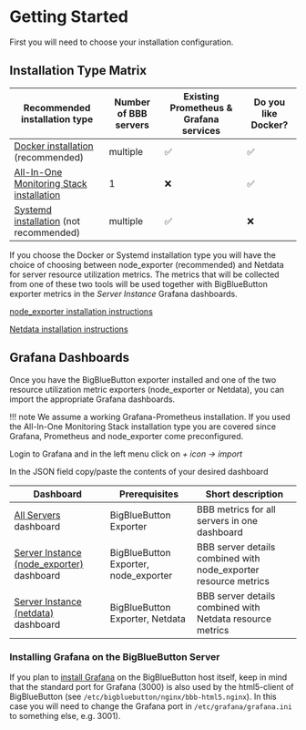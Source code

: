 # Getting Started
First you will need to choose your installation configuration.

## Installation Type Matrix
| Recommended installation type | Number of BBB servers | Existing Prometheus & Grafana services | Do you like Docker? | 
| --- | --- | --- | --- |
| [Docker installation](./installation/bigbluebutton_exporter.md#docker-installation-recommended) (recommended) | multiple | ✅ | ✅ |  
| [All-In-One Monitoring Stack installation](./installation/all_in_one_monitoring_stack.md) | 1 | ❌ | ✅ |
| [Systemd installation](./installation/bigbluebutton_exporter.md#systemd-installation-not-recommended) (not recommended) | multiple | ✅ | ❌ |

If you choose the Docker or Systemd installation type you will have the choice of choosing between node_exporter 
(recommended) and Netdata for server resource utilization metrics.
The metrics that will be collected from one of these two tools will be used together with BigBlueButton exporter metrics
in the _Server Instance_ Grafana dashboards.

[node_exporter installation instructions](./installation/node_exporter.md)

[Netdata installation instructions](./installation/netdata.md)

## Grafana Dashboards
Once you have the BigBlueButton exporter installed and one of the two resource utilization metric exporters (node_exporter
or Netdata), you can import the appropriate Grafana dashboards.

!!! note
    We assume a working Grafana-Prometheus installation.
    If you used the All-In-One Monitoring Stack installation type you are covered since Grafana, Prometheus and node_exporter
    come preconfigured. 

Login to Grafana and in the left menu click on _+ icon -> import_

In the JSON field copy/paste the contents of your desired dashboard

| Dashboard | Prerequisites | Short description |
| --- | --- | --- |
| [All Servers](https://github.com/greenstatic/bigbluebutton-exporter/tree/master/extras/dashboards/all_servers.json) dashboard | BigBlueButton Exporter | BBB metrics for all servers in one dashboard |
| [Server Instance (node_exporter)](https://github.com/greenstatic/bigbluebutton-exporter/tree/master/extras/dashboards/server_instance_node_exporter.json) dashboard | BigBlueButton Exporter, node_exporter | BBB server details combined with node_exporter resource metrics |
| [Server Instance (netdata)](https://github.com/greenstatic/bigbluebutton-exporter/tree/master/extras/dashboards/server_instance_netdata.json) dashboard | BigBlueButton Exporter, Netdata | BBB server details combined with Netdata resource metrics |

### Installing Grafana on the BigBlueButton Server
If you plan to [install Grafana](https://grafana.com/docs/grafana/latest/installation/) on the BigBlueButton host itself, 
keep in mind that the standard port for Grafana (3000) is also used by the html5-client of BigBlueButton 
(see `/etc/bigbluebutton/nginx/bbb-html5.nginx`).
In this case you will need to change the Grafana port in `/etc/grafana/grafana.ini` to something else, e.g. 3001).
